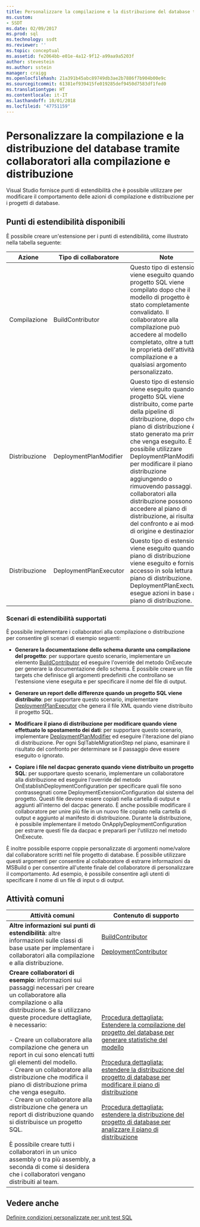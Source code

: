 ```yaml
---
title: Personalizzare la compilazione e la distribuzione del database tramite collaboratori alla compilazione e distribuzione | Microsoft Docs
ms.custom:
- SSDT
ms.date: 02/09/2017
ms.prod: sql
ms.technology: ssdt
ms.reviewer: ''
ms.topic: conceptual
ms.assetid: fe2064bb-e01e-4a12-9f12-a99aa9a5203f
author: stevestein
ms.author: sstein
manager: craigg
ms.openlocfilehash: 21a391b45abc89749db3ae2b7886f7b904b00e9c
ms.sourcegitcommit: 61381ef939415fe019285def9450d7583df1fed0
ms.translationtype: HT
ms.contentlocale: it-IT
ms.lasthandoff: 10/01/2018
ms.locfileid: "47751159"
---
```

# <a name="customize-database-build-and-deployment-by-using-build-and-deployment-contributors"></a>Personalizzare la compilazione e la distribuzione del database tramite collaboratori alla compilazione e distribuzione
Visual Studio fornisce punti di estendibilità che è possibile utilizzare per modificare il comportamento delle azioni di compilazione e distribuzione per i progetti di database.  
  
## <a name="available-extensibility-points"></a>Punti di estendibilità disponibili  
È possibile creare un'estensione per i punti di estendibilità, come illustrato nella tabella seguente:  
  
|**Azione**|**Tipo di collaboratore**|**Note**|  
|--------------|------------------------|-------------|  
|Compilazione|BuildContributor|Questo tipo di estensione viene eseguito quando il progetto SQL viene compilato dopo che il modello di progetto è stato completamente convalidato. Il collaboratore alla compilazione può accedere al modello completato, oltre a tutte le proprietà dell'attività di compilazione e a qualsiasi argomento personalizzato.|  
|Distribuzione|DeploymentPlanModifier|Questo tipo di estensione viene eseguito quando il progetto SQL viene distribuito, come parte della pipeline di distribuzione, dopo che il piano di distribuzione è stato generato ma prima che venga eseguito. È possibile utilizzare DeploymentPlanModifier per modificare il piano di distribuzione aggiungendo o rimuovendo passaggi. I collaboratori alla distribuzione possono accedere al piano di distribuzione, ai risultati del confronto e ai modelli di origine e destinazione.|  
|Distribuzione|DeploymentPlanExecutor|Questo tipo di estensione viene eseguito quando il piano di distribuzione viene eseguito e fornisce accesso in sola lettura al piano di distribuzione. DeploymentPlanExectutor esegue azioni in base al piano di distribuzione.|  
  
### <a name="supported-extensibility-scenarios"></a>Scenari di estendibilità supportati  
È possibile implementare i collaboratori alla compilazione o distribuzione per consentire gli scenari di esempio seguenti:  
  
-   **Generare la documentazione dello schema durante una compilazione del progetto**: per supportare questo scenario, implementare un elemento [BuildContributor](http://msdn.microsoft.com/library/microsoft.sqlserver.dac.deployment.buildcontributor.aspx) ed eseguire l'override del metodo OnExecute per generare la documentazione dello schema. È possibile creare un file targets che definisce gli argomenti predefiniti che controllano se l'estensione viene eseguita e per specificare il nome del file di output.  
  
-   **Generare un report delle differenze quando un progetto SQL viene distribuito**: per supportare questo scenario, implementare [DeploymentPlanExecutor](http://msdn.microsoft.com/library/microsoft.sqlserver.dac.deployment.deploymentplanexecutor.aspx) che genera il file XML quando viene distribuito il progetto SQL.  
  
-   **Modificare il piano di distribuzione per modificare quando viene effettuato lo spostamento dei dati**: per supportare questo scenario, implementare [DeploymentPlanModifier](http://msdn.microsoft.com/library/microsoft.sqlserver.dac.deployment.deploymentplanmodifier.aspx) ed eseguire l'iterazione del piano di distribuzione. Per ogni SqlTableMigrationStep nel piano, esaminare il risultato del confronto per determinare se il passaggio deve essere eseguito o ignorato.  
  
-   **Copiare i file nel dacpac generato quando viene distribuito un progetto SQL**: per supportare questo scenario, implementare un collaboratore alla distribuzione ed eseguire l'override del metodo OnEstablishDeploymentConfiguration per specificare quali file sono contrassegnati come DeploymentExtensionConfiguration dal sistema del progetto. Questi file devono essere copiati nella cartella di output e aggiunti all'interno del dacpac generato. È anche possibile modificare il collaboratore per unire più file in un nuovo file copiato nella cartella di output e aggiunto al manifesto di distribuzione. Durante la distribuzione, è possibile implementare il metodo OnApplyDeploymentConfiguration per estrarre questi file da dacpac e prepararli per l'utilizzo nel metodo OnExecute.  
  
È inoltre possibile esporre coppie personalizzate di argomenti nome/valore dal collaboratore scritti nel file progetto di database. È possibile utilizzare questi argomenti per consentire al collaboratore di estrarre informazioni da MSBuild o per consentire all'utente finale del collaboratore di personalizzare il comportamento. Ad esempio, è possibile consentire agli utenti di specificare il nome di un file di input o di output.  
  
## <a name="common-tasks"></a>Attività comuni  
  
|**Attività comuni**|**Contenuto di supporto**|  
|--------------------|--------------------------|  
|**Altre informazioni sui punti di estendibilità**: altre informazioni sulle classi di base usate per implementare i collaboratori alla compilazione e alla distribuzione.|[BuildContributor](http://msdn.microsoft.com/library/microsoft.sqlserver.dac.deployment.buildcontributor.aspx)<br /><br />[DeploymentContributor](http://msdn.microsoft.com/library/microsoft.sqlserver.dac.deployment.deploymentcontributor.aspx)|  
|**Creare collaboratori di esempio**: informazioni sui passaggi necessari per creare un collaboratore alla compilazione o alla distribuzione. Se si utilizzano queste procedure dettagliate, è necessario:<br /><br />- Creare un collaboratore alla compilazione che genera un report in cui sono elencati tutti gli elementi del modello.<br />- Creare un collaboratore alla distribuzione che modifica il piano di distribuzione prima che venga eseguito.<br />- Creare un collaboratore alla distribuzione che genera un report di distribuzione quando si distribuisce un progetto SQL.<br /><br />È possibile creare tutti i collaboratori in un unico assembly o tra più assembly, a seconda di come si desidera che i collaboratori vengano distribuiti al team.|[Procedura dettagliata: Estendere la compilazione del progetto del database per generare statistiche del modello](../ssdt/walkthrough-extend-database-project-build-to-generate-model-statistics.md)<br /><br />[Procedura dettagliata: estendere la distribuzione del progetto di database per modificare il piano di distribuzione](../ssdt/walkthrough-extend-database-project-deployment-to-modify-the-deployment-plan.md)<br /><br />[Procedura dettagliata: estendere la distribuzione del progetto di database per analizzare il piano di distribuzione](../ssdt/walkthrough-extend-database-project-deployment-to-analyze-the-deployment-plan.md)|  
  
## <a name="see-also"></a>Vedere anche  
[Definire condizioni personalizzate per unit test SQL](http://msdn.microsoft.com/library/jj860449(v=vs.103).aspx)  
  
